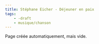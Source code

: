 ```yaml
---
title: Stéphane Eicher - Déjeuner en paix
tags:
    - -draft
    - musique/chanson
---
```


Page créée automatiquement, mais vide.
